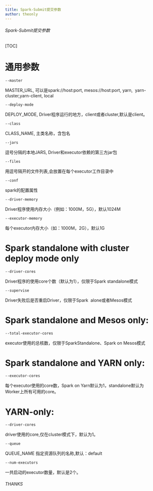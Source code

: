 ```yaml
---
title: Spark-Submit提交参数
author: theonly
---
```


###### Spark-Submit提交参数

[TOC]

# 通用参数

`--master`

MASTER_URL, 可以是spark://host:port, mesos://host:port, yarn,  yarn-cluster,yarn-client, local

`--deploy-mode`

DEPLOY_MODE, Driver程序运行的地方，client或者cluster,默认是client。

`--class`

CLASS_NAME, 主类名称，含包名

`--jars`

逗号分隔的本地JARS, Driver和executor依赖的第三方jar包

`--files`

用逗号隔开的文件列表,会放置在每个executor工作目录中

`--conf`

spark的配置属性

`--driver-memory`

Driver程序使用内存大小（例如：1000M，5G），默认1024M

`--executor-memory`

每个executor内存大小（如：1000M，2G），默认1G

# Spark standalone with cluster deploy mode only

`--driver-cores`

Driver程序的使用core个数（默认为1），仅限于Spark standalone模式

`--supervise`

Driver失败后是否重启Driver，仅限于Spark  alone或者Mesos模式

# Spark standalone and Mesos only:

`--total-executor-cores`

executor使用的总核数，仅限于SparkStandalone、Spark on Mesos模式

# Spark standalone and YARN only:

`--executor-cores`

每个executor使用的core数，Spark on Yarn默认为1，standalone默认为
Worker上所有可用的core。

# YARN-only:

`--driver-cores`

driver使用的core,仅在cluster模式下，默认为1。

`--queue `

QUEUE_NAME  指定资源队列的名称,默认：default

`--num-executors`

一共启动的executor数量，默认是2个。



###### THANKS



